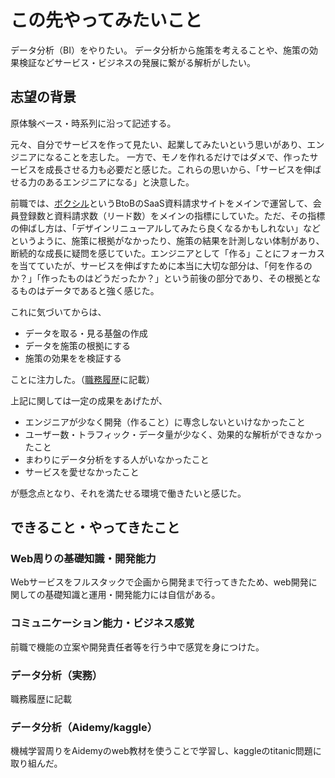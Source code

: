 # この先やってみたいこと

データ分析（BI）をやりたい。
データ分析から施策を考えることや、施策の効果検証などサービス・ビジネスの発展に繋がる解析がしたい。

## 志望の背景

原体験ベース・時系列に沿って記述する。

元々、自分でサービスを作って見たい、起業してみたいという思いがあり、エンジニアになることを志した。 一方で、モノを作れるだけではダメで、作ったサービスを成長させる力も必要だと感じた。これらの思いから、「サービスを伸ばせる力のあるエンジニアになる」と決意した。

前職では、[ボクシル](https://boxil.jp/)というBtoBのSaaS資料請求サイトをメインで運営して、会員登録数と資料請求数（リード数）をメインの指標にしていた。ただ、その指標の伸ばし方は、「デザインリニューアルしてみたら良くなるかもしれない」などというように、施策に根拠がなかったり、施策の結果を計測しない体制があり、断続的な成長に疑問を感じていた。エンジニアとして「作る」ことにフォーカスを当てていたが、サービスを伸ばすために本当に大切な部分は、「何を作るのか？」「作ったものはどうだったか？」という前後の部分であり、その根拠となるものはデータであると強く感じた。

これに気づいてからは、

- データを取る・見る基盤の作成
- データを施策の根拠にする
- 施策の効果をを検証する

ことに注力した。（[職務履歴](./cv)に記載）

上記に関しては一定の成果をあげたが、

- エンジニアが少なく開発（作ること）に専念しないといけなかったこと
- ユーザー数・トラフィック・データ量が少なく、効果的な解析ができなかったこと
- まわりにデータ分析をする人がいなかったこと
- サービスを愛せなかったこと

が懸念点となり、それを満たせる環境で働きたいと感じた。

## できること・やってきたこと

### Web周りの基礎知識・開発能力
Webサービスをフルスタックで企画から開発まで行ってきたため、web開発に関しての基礎知識と運用・開発能力には自信がある。

### コミュニケーション能力・ビジネス感覚
前職で機能の立案や開発責任者等を行う中で感覚を身につけた。

### データ分析（実務）
職務履歴に記載

### データ分析（Aidemy/kaggle）
機械学習周りをAidemyのweb教材を使うことで学習し、kaggleのtitanic問題に取り組んだ。
